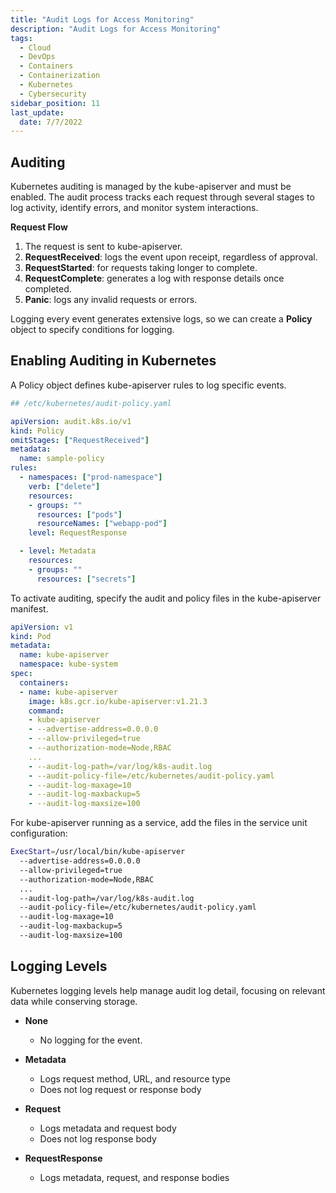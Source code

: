 ```yaml
---
title: "Audit Logs for Access Monitoring"
description: "Audit Logs for Access Monitoring"
tags:
  - Cloud
  - DevOps
  - Containers
  - Containerization
  - Kubernetes
  - Cybersecurity
sidebar_position: 11
last_update:
  date: 7/7/2022
---
```



## Auditing 

Kubernetes auditing is managed by the kube-apiserver and must be enabled. The audit process tracks each request through several stages to log activity, identify errors, and monitor system interactions.

**Request Flow**

1. The request is sent to kube-apiserver.
2. **RequestReceived**: logs the event upon receipt, regardless of approval.
3. **RequestStarted**: for requests taking longer to complete.
4. **RequestComplete**: generates a log with response details once completed.
5. **Panic**: logs any invalid requests or errors.

Logging every event generates extensive logs, so we can create a **Policy** object to specify conditions for logging.


## Enabling Auditing in Kubernetes

A Policy object defines kube-apiserver rules to log specific events.

```yaml
## /etc/kubernetes/audit-policy.yaml 

apiVersion: audit.k8s.io/v1
kind: Policy
omitStages: ["RequestReceived"]
metadata:
  name: sample-policy
rules:
  - namespaces: ["prod-namespace"]
    verb: ["delete"]               
    resources: 
    - groups: "" 
      resources: ["pods"]
      resourceNames: ["webapp-pod"]
    level: RequestResponse   

  - level: Metadata 
    resources:
    - groups: "" 
      resources: ["secrets"]
```

To activate auditing, specify the audit and policy files in the kube-apiserver manifest.

```yaml
apiVersion: v1
kind: Pod
metadata:
  name: kube-apiserver
  namespace: kube-system
spec:
  containers:
  - name: kube-apiserver
    image: k8s.gcr.io/kube-apiserver:v1.21.3
    command:
    - kube-apiserver
    - --advertise-address=0.0.0.0
    - --allow-privileged=true
    - --authorization-mode=Node,RBAC
    ...
    - --audit-log-path=/var/log/k8s-audit.log
    - --audit-policy-file=/etc/kubernetes/audit-policy.yaml
    - --audit-log-maxage=10
    - --audit-log-maxbackup=5
    - --audit-log-maxsize=100
```

For kube-apiserver running as a service, add the files in the service unit configuration:

```bash
ExecStart=/usr/local/bin/kube-apiserver 
  --advertise-address=0.0.0.0 
  --allow-privileged=true 
  --authorization-mode=Node,RBAC 
  ...
  --audit-log-path=/var/log/k8s-audit.log
  --audit-policy-file=/etc/kubernetes/audit-policy.yaml 
  --audit-log-maxage=10  
  --audit-log-maxbackup=5  
  --audit-log-maxsize=100
```

## Logging Levels

Kubernetes logging levels help manage audit log detail, focusing on relevant data while conserving storage.

- **None**  
  - No logging for the event.

- **Metadata**  
  - Logs request method, URL, and resource type  
  - Does not log request or response body  

- **Request**  
  - Logs metadata and request body  
  - Does not log response body  

- **RequestResponse**  
  - Logs metadata, request, and response bodies 
